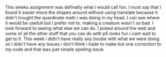 This weeks assignment was definatly what i would call fun. I must say that I found it easier move the shapes around without using translate because it didn't trought the quardinate math i was doing in my head. I can see where it would be usefull but i prefer not to. making a creature wasn't so bad. I look forward to seeing what else we can do. I poked around the web and some of all the other stuff that you can do with p5 looks fun i cant wait to get to it. This week i didn't have really any troube with what we were doing so i didn't have any issues i don't think i hade to make but one correction to my code and that was just simple spelling issue.
